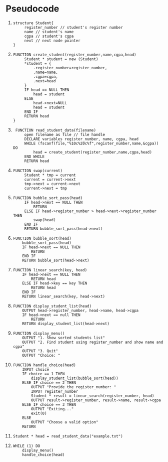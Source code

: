 # Pseudocode

1. ```
   structure Student{
        register_number // student's register number
        name // student's name
        cgpa // student's cgpa
        next // next node pointer
   }
   ```
2. ```
   FUNCTION create_student(register_number,name,cgpa,head)
        Student * student = new (Student)
        *student = {
            .register_number=register_number,
            .name=name,
            .cgpa=cgpa,
            .next=head
        }
        IF head == NULL THEN
            head = student
        ELSE
            head->next=NULL
            head = student
        END IF
        RETURN head
   }
   ```
3. ```
    FUNCTION read_student_data(filename)
        open filename as file // file handle
        DECLARE variables register_number, name, cgpa, head
        WHILE (fscanf(file,"%10c%20c%f",register_number,name,&cgpa)) DO
            head = create_student(register_number,name,cgpa,head)
        END WHILE
        RETURN head
   ```
4. ```
   FUNCTION swap(current)
        Student * tmp = current
        current = current->next
        tmp->next = current->next
        current->next = tmp
   ```
5. ```
   FUNCTION bubble_sort_pass(head)
        IF head->next == NULL THEN
            RETURN
        ELSE IF head->register_number > head->next->register_number THEN
            swap(head)
        END IF
        RETURN bubble_sort_pass(head->next)
   ```
6. ```
   FUNCTION bubble_sort(head)
       bubble_sort_pass(head)
       IF head->next == NULL THEN
           RETURN
       END IF
       RETURN bubble_sort(head->next)
   ```
7. ```
   FUNCTION linear_search(key, head)
       IF head->next == NULL THEN
           RETURN head
       ELSE IF head->key == key THEN
           RETURN head
       END IF
       RETURN linear_search(key, head->next)
   ```
8. ```
   FUNCTION display_student_list(head)
       OUTPUT head->register_number, head->name, head->cgpa
       IF head->next == null THEN
           RETURN
       RETURN display_student_list(head->next)
   ```
9. ```
   FUNCTION display_menu()
       OUTPUT "1. Show sorted students list"
       OUTPUT "2. Find student using register_number and show name and cgpa"
       OUTPUT "3. Quit"
       OUTPUT "Choice: "
   ```
10. ```
    FUNCTION handle_choice(head)
        INPUT choice
        IF choice == 1 THEN
            display_student_list(bubble_sort(head))
        ELSE IF choice == 2 THEN
            OUTPUT "Provide the register_number: "
            INPUT register_number
            Student * result = linear_search(register_number, head)
            OUTPUT result->register_number, result->name, result->cgpa
        ELSE IF choice == 3 THEN
            OUTPUT "Exiting..."
            exit(0)
        ELSE
            OUTPUT "Choose a valid option"
        RETURN
    ```
11. ```
    Student * head = read_student_data("example.txt")
    ```
12. ```
    WHILE (1) DO
        display_menu()
        handle_choice(head)
    ```

